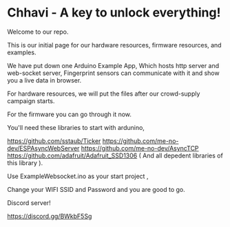 # Chhavi - A key to unlock everything!

Welcome to our repo.

This is our initial page for our hardware resources, firmware resources, and examples.

We have put down one Arduino Example App, 
Which hosts http server and web-socket server, 
Fingerprint sensors can communicate with it and show you a live data in browser.

For hardware resources, we will put the files after our crowd-supply campaign starts.

For the firmware you can go through it now.

You'll need these libraries to start with ardunino, 

https://github.com/sstaub/Ticker
https://github.com/me-no-dev/ESPAsyncWebServer
https://github.com/me-no-dev/AsyncTCP
https://github.com/adafruit/Adafruit_SSD1306 ( And all depedent libraries of this library ).

Use ExampleWebsocket.ino as your start project ,

Change your WIFI SSID and Password and you are good to go.





Discord server!

https://discord.gg/BWkbF5Sg
